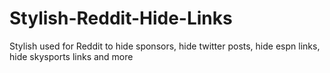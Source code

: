 # Stylish-Reddit-Hide-Links
Stylish used for Reddit to hide sponsors, hide twitter posts, hide espn links, hide skysports links and more
